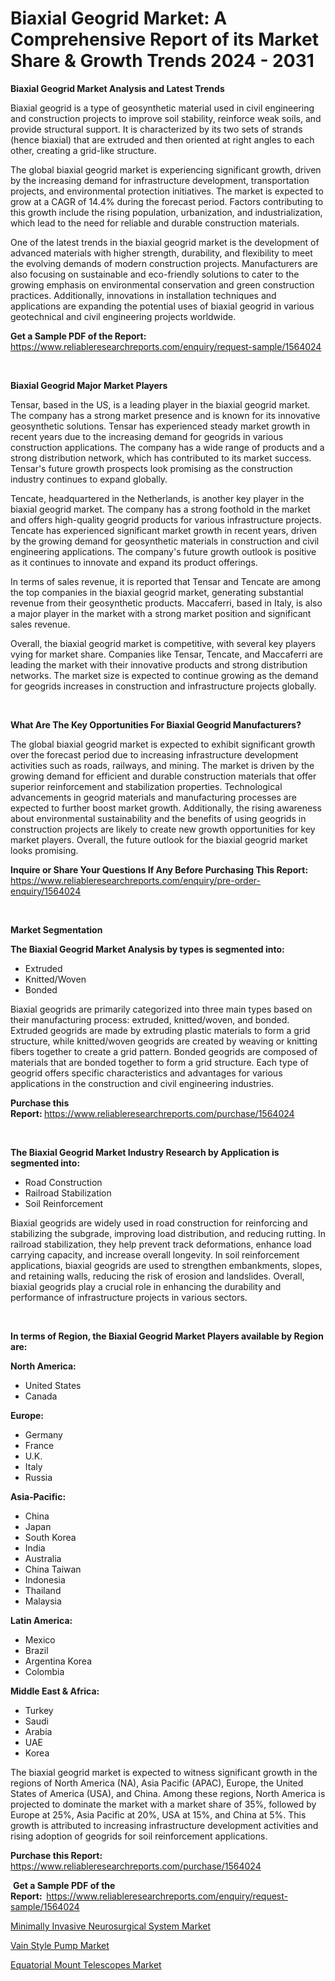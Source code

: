 <p><h1>Biaxial Geogrid Market: A Comprehensive Report of its Market Share & Growth Trends 2024 - 2031</h1></p><p><strong>Biaxial Geogrid Market Analysis and Latest Trends</strong></p>
<p><p>Biaxial geogrid is a type of geosynthetic material used in civil engineering and construction projects to improve soil stability, reinforce weak soils, and provide structural support. It is characterized by its two sets of strands (hence biaxial) that are extruded and then oriented at right angles to each other, creating a grid-like structure.</p><p>The global biaxial geogrid market is experiencing significant growth, driven by the increasing demand for infrastructure development, transportation projects, and environmental protection initiatives. The market is expected to grow at a CAGR of 14.4% during the forecast period. Factors contributing to this growth include the rising population, urbanization, and industrialization, which lead to the need for reliable and durable construction materials.</p><p>One of the latest trends in the biaxial geogrid market is the development of advanced materials with higher strength, durability, and flexibility to meet the evolving demands of modern construction projects. Manufacturers are also focusing on sustainable and eco-friendly solutions to cater to the growing emphasis on environmental conservation and green construction practices. Additionally, innovations in installation techniques and applications are expanding the potential uses of biaxial geogrid in various geotechnical and civil engineering projects worldwide.</p></p>
<p><strong>Get a Sample PDF of the Report:&nbsp;</strong> <a href="https://www.reliableresearchreports.com/enquiry/request-sample/1564024">https://www.reliableresearchreports.com/enquiry/request-sample/1564024</a></p>
<p>&nbsp;</p>
<p><strong>Biaxial Geogrid Major Market Players</strong></p>
<p><p>Tensar, based in the US, is a leading player in the biaxial geogrid market. The company has a strong market presence and is known for its innovative geosynthetic solutions. Tensar has experienced steady market growth in recent years due to the increasing demand for geogrids in various construction applications. The company has a wide range of products and a strong distribution network, which has contributed to its market success. Tensar's future growth prospects look promising as the construction industry continues to expand globally.</p><p>Tencate, headquartered in the Netherlands, is another key player in the biaxial geogrid market. The company has a strong foothold in the market and offers high-quality geogrid products for various infrastructure projects. Tencate has experienced significant market growth in recent years, driven by the growing demand for geosynthetic materials in construction and civil engineering applications. The company's future growth outlook is positive as it continues to innovate and expand its product offerings.</p><p>In terms of sales revenue, it is reported that Tensar and Tencate are among the top companies in the biaxial geogrid market, generating substantial revenue from their geosynthetic products. Maccaferri, based in Italy, is also a major player in the market with a strong market position and significant sales revenue.</p><p>Overall, the biaxial geogrid market is competitive, with several key players vying for market share. Companies like Tensar, Tencate, and Maccaferri are leading the market with their innovative products and strong distribution networks. The market size is expected to continue growing as the demand for geogrids increases in construction and infrastructure projects globally.</p></p>
<p>&nbsp;</p>
<p><strong>What Are The Key Opportunities For Biaxial Geogrid Manufacturers?</strong></p>
<p><p>The global biaxial geogrid market is expected to exhibit significant growth over the forecast period due to increasing infrastructure development activities such as roads, railways, and mining. The market is driven by the growing demand for efficient and durable construction materials that offer superior reinforcement and stabilization properties. Technological advancements in geogrid materials and manufacturing processes are expected to further boost market growth. Additionally, the rising awareness about environmental sustainability and the benefits of using geogrids in construction projects are likely to create new growth opportunities for key market players. Overall, the future outlook for the biaxial geogrid market looks promising.</p></p>
<p><strong>Inquire or Share Your Questions If Any Before Purchasing This Report:</strong> <a href="https://www.reliableresearchreports.com/enquiry/pre-order-enquiry/1564024">https://www.reliableresearchreports.com/enquiry/pre-order-enquiry/1564024</a></p>
<p>&nbsp;</p>
<p><strong>Market Segmentation</strong></p>
<p><strong>The Biaxial Geogrid Market Analysis by types is segmented into:</strong></p>
<p><ul><li>Extruded</li><li>Knitted/Woven</li><li>Bonded</li></ul></p>
<p><p>Biaxial geogrids are primarily categorized into three main types based on their manufacturing process: extruded, knitted/woven, and bonded. Extruded geogrids are made by extruding plastic materials to form a grid structure, while knitted/woven geogrids are created by weaving or knitting fibers together to create a grid pattern. Bonded geogrids are composed of materials that are bonded together to form a grid structure. Each type of geogrid offers specific characteristics and advantages for various applications in the construction and civil engineering industries.</p></p>
<p><strong>Purchase this Report:&nbsp;</strong><a href="https://www.reliableresearchreports.com/purchase/1564024">https://www.reliableresearchreports.com/purchase/1564024</a></p>
<p>&nbsp;</p>
<p><strong>The Biaxial Geogrid Market Industry Research by Application is segmented into:</strong></p>
<p><ul><li>Road Construction</li><li>Railroad Stabilization</li><li>Soil Reinforcement</li></ul></p>
<p><p>Biaxial geogrids are widely used in road construction for reinforcing and stabilizing the subgrade, improving load distribution, and reducing rutting. In railroad stabilization, they help prevent track deformations, enhance load carrying capacity, and increase overall longevity. In soil reinforcement applications, biaxial geogrids are used to strengthen embankments, slopes, and retaining walls, reducing the risk of erosion and landslides. Overall, biaxial geogrids play a crucial role in enhancing the durability and performance of infrastructure projects in various sectors.</p></p>
<p>&nbsp;</p>
<p><strong>In terms of Region, the Biaxial Geogrid Market Players available by Region are:</strong></p>
<p>
    <p> <strong> North America: </strong>
        <ul>
            <li>United States</li>
            <li>Canada</li>
        </ul>
        </p> 
    <p> <strong> Europe: </strong>
        <ul>
            <li>Germany</li>
            <li>France</li>
            <li>U.K.</li>
            <li>Italy</li>
            <li>Russia</li>
        </ul>
        </p> 
    <p> <strong> Asia-Pacific: </strong>
        <ul>
            <li>China</li>
            <li>Japan</li>
            <li>South Korea</li>
            <li>India</li>
            <li>Australia</li>
            <li>China Taiwan</li>
            <li>Indonesia</li>
            <li>Thailand</li>
            <li>Malaysia</li>
        </ul>
        </p> 
    <p> <strong> Latin America: </strong>
        <ul>
            <li>Mexico</li>
            <li>Brazil</li>
            <li>Argentina Korea</li>
            <li>Colombia</li>
        </ul>
        </p> 
    <p> <strong> Middle East & Africa: </strong>
        <ul>
            <li>Turkey</li>
            <li>Saudi</li>
            <li>Arabia</li>
            <li>UAE</li>
            <li>Korea</li>
        </ul>
    </p>
    </p>
<p><p>The biaxial geogrid market is expected to witness significant growth in the regions of North America (NA), Asia Pacific (APAC), Europe, the United States of America (USA), and China. Among these regions, North America is projected to dominate the market with a market share of 35%, followed by Europe at 25%, Asia Pacific at 20%, USA at 15%, and China at 5%. This growth is attributed to increasing infrastructure development activities and rising adoption of geogrids for soil reinforcement applications.</p></p>
<p><strong>Purchase this Report: </strong><a href="https://www.reliableresearchreports.com/purchase/1564024">https://www.reliableresearchreports.com/purchase/1564024</a></p>
<p>&nbsp;<strong>Get a Sample PDF of the Report:&nbsp;&nbsp;</strong><a href="https://www.reliableresearchreports.com/enquiry/request-sample/1564024">https://www.reliableresearchreports.com/enquiry/request-sample/1564024</a></p>
<p><strong></strong></p>
<p><p><a href="https://view.publitas.com/reportprime-1/minimally-invasive-neurosurgical-system-market-a-comprehensive-report-of-its-market-share-growth-trends-2023-2030/">Minimally Invasive Neurosurgical System Market</a></p><p><a href="https://view.publitas.com/reportprime-1/vain-style-pump-market-size-growing-and-forecasted-for-period-from-2023-2030-and-provides-complete-market-analysis-of-this-market/">Vain Style Pump Market</a></p><p><a href="https://view.publitas.com/reportprime-1/equatorial-mount-telescopes-market-research-report-provides-critical-insights-that-can-help-shape-business-development-and-investment-strategies/">Equatorial Mount Telescopes Market</a></p></p>